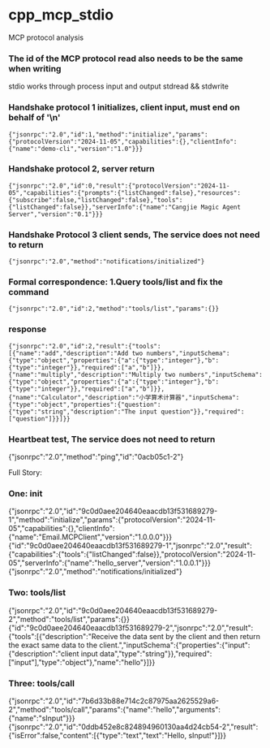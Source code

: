 # cpp_mcp_stdio
MCP protocol analysis
### The id of the MCP protocol read also needs to be the same when writing
stdio works through process input and output
stdread && stdwrite

### Handshake protocol 1 initializes, client input, must end on behalf of '\n'
    {"jsonrpc":"2.0","id":1,"method":"initialize","params":{"protocolVersion":"2024-11-05","capabilities":{},"clientInfo":{"name":"demo-cli","version":"1.0"}}}
### Handshake protocol 2, server return
    {"jsonrpc":"2.0","id":0,"result":{"protocolVersion":"2024-11-05","capabilities":{"prompts":{"listChanged":false},"resources":{"subscribe":false,"listChanged":false},"tools":{"listChanged":false}},"serverInfo":{"name":"Cangjie Magic Agent Server","version":"0.1"}}}
### Handshake Protocol 3 client sends, The service does not need to return
    {"jsonrpc":"2.0","method":"notifications/initialized"}

### Formal correspondence: 1.Query tools/list and fix the command
    {"jsonrpc":"2.0","id":2,"method":"tools/list","params":{}}
### response
    {"jsonrpc":"2.0","id":2,"result":{"tools":[{"name":"add","description":"Add two numbers","inputSchema":{"type":"object","properties":{"a":{"type":"integer"},"b":{"type":"integer"}},"required":["a","b"]}},{"name":"multiply","description":"Multiply two numbers","inputSchema":{"type":"object","properties":{"a":{"type":"integer"},"b":{"type":"integer"}},"required":["a","b"]}},{"name":"Calculator","description":"小学算术计算器","inputSchema":{"type":"object","properties":{"question":{"type":"string","description":"The input question"}},"required":["question"]}}]}}

### Heartbeat test, The service does not need to return
{"jsonrpc":"2.0","method":"ping","id":"0acb05c1-2"}





Full Story:
### One: init
{"jsonrpc":"2.0","id":"9c0d0aee204640eaacdb13f531689279-1","method":"initialize","params":{"protocolVersion":"2024-11-05","capabilities":{},"clientInfo":{"name":"Email.MCPClient","version":"1.0.0.0"}}}
{"id":"9c0d0aee204640eaacdb13f531689279-1","jsonrpc":"2.0","result":{"capabilities":{"tools":{"listChanged":false}},"protocolVersion":"2024-11-05","serverInfo":{"name":"hello_server","version":"1.0.0.1"}}}
{"jsonrpc":"2.0","method":"notifications/initialized"}


### Two: tools/list
{"jsonrpc":"2.0","id":"9c0d0aee204640eaacdb13f531689279-2","method":"tools/list","params":{}}
{"id":"9c0d0aee204640eaacdb13f531689279-2","jsonrpc":"2.0","result":{"tools":[{"description":"Receive the data sent by the client and then return the exact same data to the client.","inputSchema":{"properties":{"input":{"description":"client input data","type":"string"}},"required":["input"],"type":"object"},"name":"hello"}]}}

### Three: tools/call

{"jsonrpc":"2.0","id":"7b6d33b88e714c2c87975aa2625529a6-2","method":"tools/call","params":{"name":"hello","arguments":{"name":"sInput"}}}
{"jsonrpc":"2.0","id":"0ddb452e8c824894960130aa4d24cb54-2","result":{"isError":false,"content":[{"type":"text","text":"Hello, sInput!"}]}}


